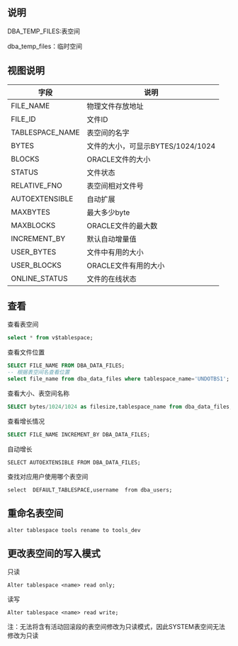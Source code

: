 ## 说明

DBA_TEMP_FILES:表空间

dba_temp_files：临时空间

## 视图说明

| 字段            | 说明                              |
| --------------- | --------------------------------- |
| FILE_NAME       | 物理文件存放地址                  |
| FILE_ID         | 文件ID                            |
| TABLESPACE_NAME | 表空间的名字                      |
| BYTES           | 文件的大小，可显示BYTES/1024/1024 |
| BLOCKS          | ORACLE文件的大小                  |
| STATUS          | 文件状态                          |
| RELATIVE_FNO    | 表空间相对文件号                  |
| AUTOEXTENSIBLE  | 自动扩展                          |
| MAXBYTES        | 最大多少byte                      |
| MAXBLOCKS       | ORACLE文件的最大数                |
| INCREMENT_BY    | 默认自动增量值                    |
| USER_BYTES      | 文件中有用的大小                  |
| USER_BLOCKS     | ORACLE文件有用的大小              |
| ONLINE_STATUS   | 文件的在线状态                    |

## 查看

查看表空间

```sql
select * from v$tablespace;
```

查看文件位置

```sql
SELECT FILE_NAME FROM DBA_DATA_FILES;
-- 根据表空间名查看位置
select file_name from dba_data_files where tablespace_name='UNDOTBS1';
```

查看大小、表空间名称

```sql
SELECT bytes/1024/1024 as filesize,tablespace_name from dba_data_files;
```

查看增长情况

```sql
SELECT FILE_NAME INCREMENT_BY DBA_DATA_FILES;
```

自动增长

```
SELECT AUTOEXTENSIBLE FROM DBA_DATA_FILES;
```

查找对应用户使用哪个表空间

```
select  DEFAULT_TABLESPACE,username  from dba_users;
```

## 重命名表空间

```
alter tablespace tools rename to tools_dev
```



## 更改表空间的写入模式

只读

```
Alter tablespace <name> read only;
```

读写

```
Alter tablespace <name> read write;
```

注：无法将含有活动回滚段的表空间修改为只读模式，因此SYSTEM表空间无法修改为只读

